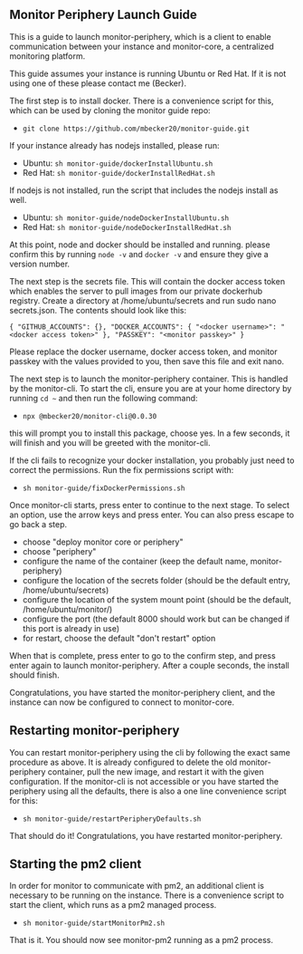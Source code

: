 ## Monitor Periphery Launch Guide

This is a guide to launch monitor-periphery, which is a client to enable communication between your instance and monitor-core, a centralized monitoring platform.

This guide assumes your instance is running Ubuntu or Red Hat. If it is not using one of these please contact me (Becker).

The first step is to install docker. There is a convenience script for this, which can be used by cloning the monitor guide repo:

- `git clone https://github.com/mbecker20/monitor-guide.git`

If your instance already has nodejs installed, please run:

- Ubuntu: `sh monitor-guide/dockerInstallUbuntu.sh`
- Red Hat: `sh monitor-guide/dockerInstallRedHat.sh`

If nodejs is not installed, run the script that includes the nodejs install as well.

- Ubuntu: `sh monitor-guide/nodeDockerInstallUbuntu.sh`
- Red Hat: `sh monitor-guide/nodeDockerInstallRedHat.sh`

At this point, node and docker should be installed and running. please confirm this by running `node -v` and `docker -v` and ensure they give a version number.

The next step is the secrets file. This will contain the docker access token which enables the server to pull images from our private dockerhub registry. Create a directory at /home/ubuntu/secrets and run sudo nano secrets.json. The contents should look like this:

`{ "GITHUB_ACCOUNTS": {}, "DOCKER_ACCOUNTS": { "<docker username>": "<docker access token>" }, "PASSKEY": "<monitor passkey>" }`

Please replace the docker username, docker access token, and monitor passkey with the values provided to you, then save this file and exit nano.

The next step is to launch the monitor-periphery container. This is handled by the monitor-cli. To start the cli, ensure you are at your home directory by running `cd ~` and then run the following command:

- `npx @mbecker20/monitor-cli@0.0.30`

this will prompt you to install this package, choose yes. In a few seconds, it will finish and you will be greeted with the monitor-cli.

If the cli fails to recognize your docker installation, you probably just need to correct the permissions. Run the fix permissions script with:

- `sh monitor-guide/fixDockerPermissions.sh`

Once monitor-cli starts, press enter to continue to the next stage. To select an option, use the arrow keys and press enter. You can also press escape to go back a step.

- choose "deploy monitor core or periphery"
- choose "periphery"
- configure the name of the container (keep the default name, monitor-periphery)
- configure the location of the secrets folder (should be the default entry, /home/ubuntu/secrets)
- configure the location of the system mount point (should be the default, /home/ubuntu/monitor/)
- configure the port (the default 8000 should work but can be changed if this port is already in use)
- for restart, choose the default "don't restart" option

When that is complete, press enter to go to the confirm step, and press enter again to launch monitor-periphery. After a couple seconds, the install should finish.

Congratulations, you have started the monitor-periphery client, and the instance can now be configured to connect to monitor-core.

## Restarting monitor-periphery

You can restart monitor-periphery using the cli by following the exact same procedure as above. It is already configured to delete the old monitor-periphery container, pull the new image, and restart it with the given configuration. If the monitor-cli is not accessible or you have started the periphery using all the defaults, there is also a one line convenience script for this:

- `sh monitor-guide/restartPeripheryDefaults.sh`

That should do it! Congratulations, you have restarted monitor-periphery.

## Starting the pm2 client

In order for monitor to communicate with pm2, an additional client is necessary to be running on the instance. There is a convenience script to start the client, which runs as a pm2 managed process.

- `sh monitor-guide/startMonitorPm2.sh`

That is it. You should now see monitor-pm2 running as a pm2 process.